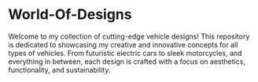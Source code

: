 # World-Of-Designs
Welcome to my collection of cutting-edge vehicle designs! This repository is dedicated to showcasing my creative and innovative concepts for all types of vehicles. From futuristic electric cars to sleek motorcycles, and everything in between, each design is crafted with a focus on aesthetics, functionality, and sustainability.
